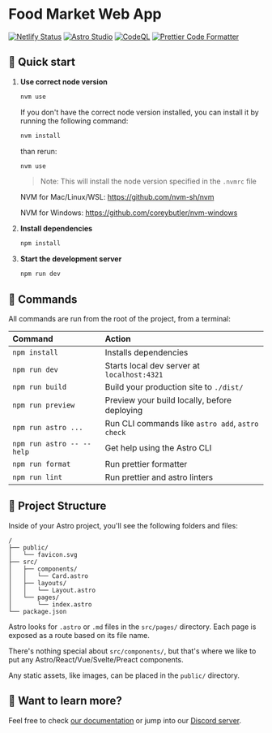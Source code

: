 # Food Market Web App

[![Netlify Status](https://api.netlify.com/api/v1/badges/e06a2847-65e4-4d6a-8b97-b38da37a32d2/deploy-status)](https://app.netlify.com/sites/food-market-web-app/deploys)
[![Astro Studio](https://github.com/vc-summer-2024-captstone-web/food-market-web-app/actions/workflows/astro-studio.yml/badge.svg?branch=master)](https://github.com/vc-summer-2024-captstone-web/food-market-web-app/actions/workflows/astro-studio.yml)
[![CodeQL](https://github.com/vc-summer-2024-captstone-web/food-market-web-app/actions/workflows/github-code-scanning/codeql/badge.svg)](https://github.com/vc-summer-2024-captstone-web/food-market-web-app/actions/workflows/github-code-scanning/codeql)
[![Prettier Code Formatter](https://github.com/vc-summer-2024-captstone-web/food-market-web-app/actions/workflows/prettier-format.yml/badge.svg)](https://github.com/vc-summer-2024-captstone-web/food-market-web-app/actions/workflows/prettier-format.yml)

## 🚀 Quick start

1. **Use correct node version**

   ```sh
   nvm use
   ```

   If you don't have the correct node version installed, you can install it by running the following command:

   ```sh
   nvm install
   ```

   than rerun:

   ```sh
   nvm use
   ```

   > Note: This will install the node version specified in the `.nvmrc` file

   NVM for Mac/Linux/WSL: https://github.com/nvm-sh/nvm

   NVM for Windows: https://github.com/coreybutler/nvm-windows

3. **Install dependencies**
   ```sh
   npm install
   ```
4. **Start the development server**
   ```sh
   npm run dev
   ```

## 🧞 Commands

All commands are run from the root of the project, from a terminal:

| Command                   | Action                                           |
| :------------------------ | :----------------------------------------------- |
| `npm install`             | Installs dependencies                            |
| `npm run dev`             | Starts local dev server at `localhost:4321`      |
| `npm run build`           | Build your production site to `./dist/`          |
| `npm run preview`         | Preview your build locally, before deploying     |
| `npm run astro ...`       | Run CLI commands like `astro add`, `astro check` |
| `npm run astro -- --help` | Get help using the Astro CLI                     |
| `npm run format`          | Run prettier formatter                           |
| `npm run lint`            | Run prettier and astro linters                   |

## 📁 Project Structure

Inside of your Astro project, you'll see the following folders and files:

```text
/
├── public/
│   └── favicon.svg
├── src/
│   ├── components/
│   │   └── Card.astro
│   ├── layouts/
│   │   └── Layout.astro
│   └── pages/
│       └── index.astro
└── package.json
```

Astro looks for `.astro` or `.md` files in the `src/pages/` directory. Each page is exposed as a route based on its file name.

There's nothing special about `src/components/`, but that's where we like to put any Astro/React/Vue/Svelte/Preact components.

Any static assets, like images, can be placed in the `public/` directory.

## 👀 Want to learn more?

Feel free to check [our documentation](https://docs.astro.build) or jump into our [Discord server](https://astro.build/chat).
